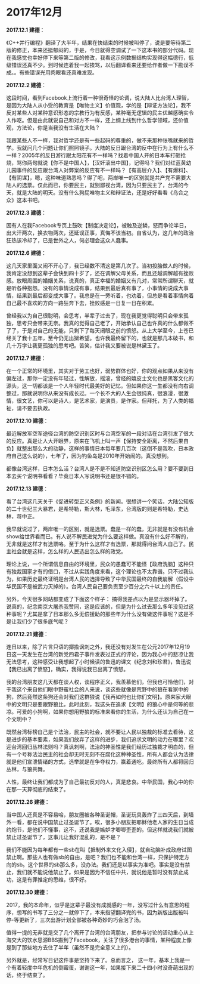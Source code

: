 # 2017年12月

**2017.12.1 建德**：

《C++并行编程》翻译了大半年，结果在快结束的时候被叫停了，说是要等待第二版的修正，本来还挺郁闷的，于是，今日就得空调试了一下这本书的部分代码。现在我感觉也幸好停下来等第二版的修改，我看这示例数据结构实现得这幅德行，低级错误还真不少。到时候连着我一起挨骂，以后翻译看来还要给作者做一下勘误不成。。有些错误光用肉眼看还真难发现。

**2017.12.2 建德**：

这段时间，看到Facebook上流行着一种很奇怪的论调，说大陆人比台湾人理智，是因为大陆人从小受的教育是【唯物主义】价值观，学的是【辩证方法论】，我不反对某些人对某种意识形态的宗教行为有反感，某种毫无逻辑的民主优越感确实令人作呕。但是由此就说自己和对方不一样，还上纲上线到什么哲学领域，还价值观，方法论，你是当我没有生活在大陆？

我跟某些人不一样，我对哲学还是有一些起码的尊重的，做不来那种张嘴就来的哲学。我就问几个问题让你们照照镜子。大陆的反日跟台湾的反中在行为上有什么不一样？2005年的反日游行跟太阳花有不一样吗？找着中国人开的日本车打砸抢烧，骂你两句就说【你不是中国人】，【汉奸滚出中国】，记得吗？我们对红蓝黄幼儿园事件的反应跟台湾人对弊案的反应有不一样吗？【有高层介入】、【有爆料】、【有阴谋】，嗯，这种味道熟悉吗？得了吧，两岸唯一的区别就是共产党不需要大陆人的选票。仅此而已，你要民主，就别鄙视台湾，因为只要民主了，台湾的今天，就是大陆的明天。没有什么狗屁唯物主义和辩证法，还是好好看看《乌合之众》这本书吧。

**2017.12.3 建德**：

因有人在我Facebook专页上鼓吹【制度决定论】，被触及逆鳞，怒而争论半日，出大汗两次，换衣物两次，还延误正事，真悔不该当初。自省认为，这几年的政治狂热该冷却了，已是世外之人，何必理会这众人蠢事。

**2017.12.6 建德**：

这几天家里面又闹不开心了，我已经数不清这是第几次了。当初投胎做人的时候，我肯定没想到这辈子会快到四十岁了，还在调解父母关系，而且还越调解越有挫败感。放眼周围的婚姻关系，说真的，真正幸福的婚姻又有几对，常常所谓聊天，就是听各种抱怨。没有的事情说成有事，结果到最后真有事了，小事情的说成大事情，结果到最后都变成大事了。我总是在一旁听着，也劝着，但总是看着事情向着自己最不喜欢的方向一路狂奔下去，挫败感是一日复一日在积累。

曾经我以为自己很聪明，会思考，半辈子过去了，现在我更觉得聪明只会带来孤独，思考只会带来无奈。我真的觉得自己老了，开始承认自己也许真的什么都做不了了，于是对自己的无能，只剩下了每天闭眼之前的愤怒。从上大学至今，上苍已经关了我十五年，至今仍无出狱希望。也许我最终留下的，也就是那几本破书，和几十万字让我更孤独的思考吧。苦笑，估计我又要被说是林黛玉了。

**2017.12.7 建德**：

在一个正常的环境里，其实对于劳工也好，弱势群体也好，你的观点如果从来没有偏左过，那你一定没有年轻过，性解放，摇滚，曾经的嬉皮士文化也是黑客文化的源头，这一切都该是一个人年轻时代最美好的记忆。但如果你这一生都没有向右调整过，那就说明你从来没有成长过。一个长不大的人生会很纯真，很浪漫，很激情，很文艺，你可以是诗人，是艺术家，是演员，是作家。但拜托，为了人类的福祉，请不要去执政。

**2017.12.10 建德**：

最近解放军空军途径台湾的防空识别区时与台湾空军的一段对话在台湾引发了很大的反应。真是让人大开眼界，原来在飞机上叫一声【保持安全距离，不然后果自负】就整出那么大的动静，这样的事情日本每年要几百次（这倒不是我吹，日本政府自己这么说的），七年了，因为钓鱼岛是2010年开始闹的。真没想到。

都像台湾这样，日本怎么活？台湾人是不是不知道防空识别区怎么用？要不要到日本去买个说明书看看？毕竟日本人写说明书还是很不错的。

**2017.12.13 建德**：

看了台湾这几天关于《促进转型正义条例》的新闻。很想讲一个笑话，大陆公知版的二十世纪三大暴君，是希特勒，斯大林，毛泽东，台湾版的则是希特勒，史达林，蒋中正。

我早就说过了，两岸唯一的区别，就是选票。蠢是一样的蠢，无非就是有没有机会show给世界看而已。有人说不解民进党为什么要这样做。真没有什么好不解的，无非就是这样才有选票咯。至于为什么这样才有选票，那就得问台湾人自己了。民主社会就是这样，怎么样的人民选出怎么样的政党。

理论上说，一个所谓信息自由的环境里，民众的愚蠢可不能怪【政府洗脑】这种只有独裁国家才有的借口，不过从实践角度来看，这个理论也不太靠谱。只不过我认为，如果历史最终证明是台湾人民的选择导致了中华民国最终的自我崩解（假设中华民国不是被武力灭掉的）。台湾人民自己要负责至少百分之六十以上的责任。

另外，今天很多网站都变成了下面这个样子： 搞得我差点以为是显示器坏掉了。说真的，纪念南京大屠杀我赞同，这是应该的，但是为什么过去那么多年没见过这种事呢？尤其是拿了日本那么多无偿援助的那些年为什么没有做这件事呢？这是不是让我们少了很多底气呢？

**2017.12.21 建德**：

连日以来，除了片言只语的揶揄讽刺之外，我还没有对发生在公元2017年12月19日这一天发生在台湾的新党四君子事件发表过正式的评论，因为我心中的悲凉让我无法思考，这种感受让我想起了小时候读的鲁迅的课文《纪念刘和珍君》，鲁迅说【我已出离了愤怒】，确实，我得说我已出离了愤怒。

我的台湾朋友这几天都在谈人权，谈程序正义，我羡慕他们，但我也可怜他们，对于我这个来自他们眼中野蛮社会的人来说，谈这些就像是荒野中的狼在看家中的狗，然后竟然这条狗还会对我们这群狼说【我再如何也比你们文明】。原来家犬眼中的文明只是要跟野狼比，此时此刻，我这头在追求【文明】的狼心中是何等的悲凉。可爱的小狗啊，如果你想用野狼的标准来看你的生活，为什么还认为自己在一个文明中？

既然台湾标榜自己是个法治，民主的社会，就不要让人民以独裁的标准去看待，这是进步的基本要素，如果我们放弃了这样的进步，我们追求文明的动力在哪里？欢迎台湾回归丛林法则吗？真讽刺啊，法治的神圣性是我们经历过独裁才明白的，但有一个号称法治民主的社会却无时无刻不在腐化这种神圣性，所有人都会认为法律就是他们宣泄情绪的方式，选举就是在争夺权力，赢着通吃。最终所有人都将回归丛林，与狼共舞。

人性，最终让我们都成为了自己最初反对的人，真是悲哀。中华民国，我心中的你在那一天算彻底的结束了。

**2017.12.26 建德**：

当中国人还真是不容易哈，朋友圈被各种圣诞帽，圣诞玩具轰炸了三四天后，到墙外一看，都在说中国禁止过圣诞节了。唉，很多小朋友把耶稣他老人家的生日当成约炮节，是他们不懂事，这不，还说我是嫉妒才唧唧歪歪的。但这样就说我们就被禁止过圣诞节了，这事儿让我好混乱的，是不是？

我们不能因为每年都有一些sb在叫【抵制外来文化入侵】，就自动脑补成政府试图禁止啊。那些人也有做sb的自由，是吧？我们也不能和台湾一样，只保护特定方向的sb。这个世界的sb那么多，没办法。我们还是以事实为准吧。事实是没有禁 止，我们就不能说他禁止了。如果是因为不信任中共，就说他是暂时没有禁止成功，这是有罪推定的思维，很不好。

**2017.12.30 建德**：

2017，我的本命年，似乎是这辈子最没有成就感的一年，没写过什么有意思的程序，想写的书写了三分之一就停下了，本来指望翻译完的书，因为新版出版被叫停-等更新了，三次出游计划全部被各种奇妙的巧合泡了汤。

值得一提的无非就是交了几个离开了台湾的台湾朋友，把参与讨论的活动重心从上海交大的饮水思源BBS搬到了Facebook，关注了很多港台的事情，某种程度上像是到了那些地方去住了半年（虽然不是完全意义上的）。

另外就是，经常写日记这件事是坚持下来了。总而言之， 这一年，基本上我是一个有着轻度中年危机的倒霉蛋，谢谢这一年，如果接下来二十四小时没奇葩出现的话，终于结束了。
